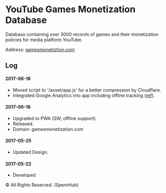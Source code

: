 # YouTube Games Monetization Database

Database containing over 3000 records of games and their monetization policies for media platform YouTube.

Address: [gamesmonetiztion.com](https://gamesmonetization.com/)




## Log

#### 2017-06-18

- Moved script to '/asset/app.js' for a better compression by Cloudflare.
- Integrated Google Analytics into app including offline tracking ([ref](https://developers.google.com/web/updates/2016/07/offline-google-analytics)).

#### 2017-06-16
- Upgraded to PWA (SW, offline support).
- Released.
- Domain: gamesmonetization.com

#### 2017-05-25

- Updated Design.

#### 2017-05-22

- Developed


© All Rights Reserved. (SperoHub)
